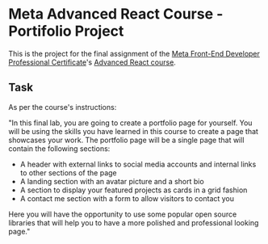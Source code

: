 # Meta Advanced React Course - Portifolio Project

This is the project for the final assignment of the [Meta Front-End Developer Professional Certificate](https://www.coursera.org/professional-certificates/meta-front-end-developer)'s [Advanced React course](https://www.coursera.org/learn/advanced-react?specialization=meta-front-end-developer).

## Task

As per the course's instructions:

"In this final lab, you are going to create a portfolio page for yourself. You will be using the skills you have learned in this course to create a page that showcases your work. The portfolio page will be a single page that will contain the following sections:

- A header with external links to social media accounts and internal links to other sections of the page
- A landing section with an avatar picture and a short bio
- A section to display your featured projects as cards in a grid fashion
- A contact me section with a form to allow visitors to contact you

Here you will have the opportunity to use some popular open source libraries that will help you to have a more polished and professional looking page."

